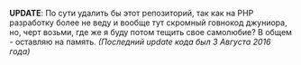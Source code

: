 **UPDATE**: По сути удалить бы этот репозиторий, так как на PHP разработку более не веду и вообще тут скромный говнокод джуниора, но, черт возьми, где же я буду потом тещить свое самолюбие? В общем - оставляю на память. *(Последний update кода был 3 Августа 2016 года)*
